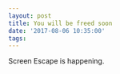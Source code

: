```yaml
---
layout: post
title: You will be freed soon
date: '2017-08-06 10:35:00'
tags:
---
```


Screen Escape is happening. 
